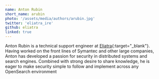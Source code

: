 ```yaml
---
name: Anton Rubin
short_name: arubin
photo: '/assets/media/authors/arubin.jpg'
twitter: 'eliatra_ire'
github: eliatra
linked: true
---
```


Anton Rubin is a technical support engineer at [Eliatra](https://eliatra.com/){:target="_blank"}. Having worked on the front lines of Symantec and other large companies, Anton has developed a passion for security in distributed systems and search engines. Combined with strong desire to share knowledge, he is eager to make security simple to follow and implement across any OpenSearch environment 
